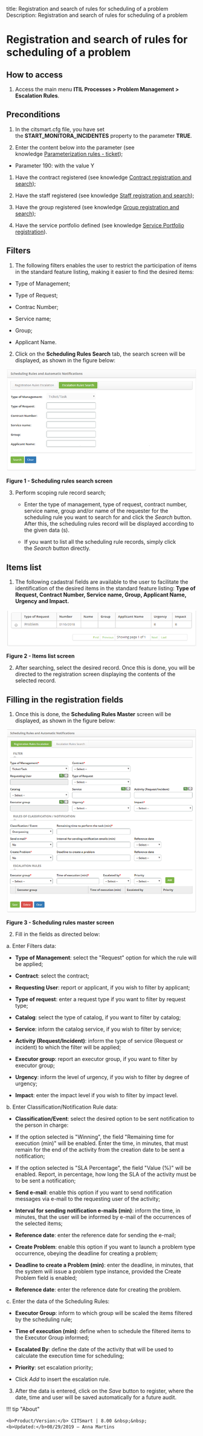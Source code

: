 title: Registration and search of rules for scheduling of a problem
Description: Registration and search of rules for scheduling of a problem

# Registration and search of rules for scheduling of a problem

How to access
-------------

1.  Access the main menu **ITIL Processes > Problem Management > Escalation
    Rules**.

Preconditions
-------------

1.  In the citsmart.cfg file, you have set
    the **START_MONITORA_INCIDENTES** property to the parameter **TRUE**.

2.  Enter the content below into the parameter (see knowledge [Parameterization
    rules - ticket][1]);

-   Parameter 190: with the value Y

1.  Have the contract registered (see knowledge [Contract registration and
    search][2]);

2.  Have the staff registered (see knowledge [Staff registration and
    search][3]);

3.  Have the group registered (see knowledge [Group registration and
    search][4]);

4.  Have the service portfolio defined (see knowledge [Service Portfolio
    registration][5]).

Filters
-------

1.  The following filters enables the user to restrict the participation of
    items in the standard feature listing, making it easier to find the desired
    items:

   -   Type of Management;

   -   Type of Request;

   -   Contrac Number;

   -   Service name;

   -   Group;

   -   Applicant Name.

2.  Click on the **Scheduling Rules Search** tab, the search screen will be
    displayed, as shown in the figure below:

   ![figure](images/escalation-1.png)

   **Figure 1 - Scheduling rules search screen**

3.  Perform scoping rule record search;

    -   Enter the type of management, type of request, contract number, service
        name, group and/or name of the requester for the scheduling rule you
        want to search for and click the *Search* button. After this, the
        scheduling rules record will be displayed according to the given data
        (s).

    -   If you want to list all the scheduling rule records, simply click
        the *Search* button directly.

Items list
----------

1.  The following cadastral fields are available to the user to facilitate the
    identification of the desired items in the standard feature listing: **Type
    of Request, Contract Number, Service name, Group, Applicant Name,
    Urgency **and** Impact.**

   ![figure](images/escalation-2.png)
   
   **Figure 2 - Items list screen**

2.  After searching, select the desired record. Once this is done, you will be
    directed to the registration screen displaying the contents of the selected
    record.

Filling in the registration fields
----------------------------------

1.  Once this is done, the **Scheduling Rules Master** screen will be displayed,
    as shown in the figure below:

   ![figure](images/escalation-3.png)
   
   **Figure 3 - Scheduling rules master screen**

2.  Fill in the fields as directed below:

   a. Enter Filters data:

   -   **Type of Management**: select the "Request" option for which the rule will
    be applied;

   -   **Contract**: select the contract;

   -   **Requesting User**: report or applicant, if you wish to filter by
    applicant;

   -   **Type of request**: enter a request type if you want to filter by request
    type;

   -   **Catalog**: select the type of catalog, if you want to filter by catalog;

   -   **Service**: inform the catalog service, if you wish to filter by service;

   -   **Activity (Request/Incident)**: inform the type of service (Request or
    incident) to which the filter will be applied;

   -   **Executor group**: report an executor group, if you want to filter by
    executor group;

   -   **Urgency**: inform the level of urgency, if you wish to filter by degree of
    urgency;

   -   **Impact**: enter the impact level if you wish to filter by impact level.

   b. Enter Classification/Notification Rule data:

   -   **Classification/Event**: select the desired option to be sent notification
    to the person in charge:

   -   If the option selected is "Winning", the field "Remaining time for
        execution (min)" will be enabled. Enter the time, in minutes, that must
        remain for the end of the activity from the creation date to be sent a
        notification;

   -   If the option selected is "SLA Percentage", the field "Value (%)" will
        be enabled. Report, in percentage, how long the SLA of the activity must
        be to be sent a notification;

   -   **Send e-mail**: enable this option if you want to send notification
    messages via e-mail to the requesting user of the activity;

   -   **Interval for sending notification e-mails (min)**: inform the time, in
    minutes, that the user will be informed by e-mail of the occurrences of the
    selected items;

   -   **Reference date**: enter the reference date for sending the e-mail;

   -   **Create Problem**: enable this option if you want to launch a problem type
    occurrence, obeying the deadline for creating a problem;

   -   **Deadline to create a Problem (min)**: enter the deadline, in minutes, that
    the system will issue a problem type instance, provided the Create Problem
    field is enabled;

   -   **Reference date**: enter the reference date for creating the problem.

   c. Enter the data of the Scheduling Rules:

   -   **Executor Group**: inform to which group will be scaled the items filtered
    by the scheduling rule;

   -   **Time of execution (min)**: define when to schedule the filtered items to
    the Executor Group informed;

   -   **Escalated By**: define the date of the activity that will be used to
    calculate the execution time for scheduling;

   -   **Priority**: set escalation priority;

   -   Click *Add* to insert the escalation rule.

3.  After the data is entered, click on the *Save* button to register, where the
    date, time and user will be saved automatically for a future audit.


[1]:/en-us/citsmart-platform-7/plataform-administration/parameters-list/parametrizaion-ticket.html
[2]:/en-us/citsmart-platform-7/additional-features/contract-management/use/register-contract.html
[3]:/en-us/citsmart-platform-7/initial-settings/access-settings/user/employee.html
[4]:/en-us/citsmart-platform-7/initial-settings/access-settings/user/group.html
[5]:/en-us/citsmart-platform-7/processes/portfolio-and-catalog/register.html


!!! tip "About"

    <b>Product/Version:</b> CITSmart | 8.00 &nbsp;&nbsp;
    <b>Updated:</b>08/29/2019 – Anna Martins
